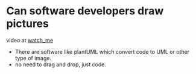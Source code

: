 # Can software developers draw pictures

video at [watch_me](https://www.youtube.com/watch?v=hQjJzb-c05o&list=PLHTh1InhhwT7bZ9bfG3pIR6VVjXLrrUoP&index=5)

- There are software like plantUML which convert code to UML or other type of image.
- no need to drag and drop, just code.